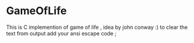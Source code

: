 # GameOfLife
This is C implemention of game of life , idea by john conway :)
to clear the text from output add your ansi escape code ;
